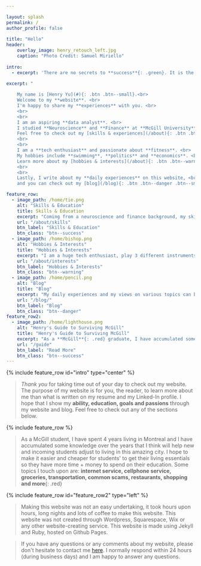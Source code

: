 ```yaml
---

layout: splash
permalink: /
author_profile: false
    
title: "Hello"
header:
    overlay_image: henry_retouch_left.jpg
    caption: "Photo Credit: Samuel Miriello"
    
intro: 
  - excerpt: 'There are no secrets to **success**{: .green}. It is the result of **preparation, hard work**{: .green}, and learning from **failure**{: .red}. [**Colin Powell**]'
  
excerpt: "

    My name is [Henry Yu](#){: .btn .btn--small}.<br>
    Welcome to my **website**. <br>
    I'm happy to share my **experiences** with you. <br>
    <br> 
    <br>
    I am an aspiring **data analyst**. <br>
    I studied **Neuroscience** and **Finance** at **McGill University**{: #red .red}<br>
    Feel free to check out my [skills & experiences](/about){: .btn .btn--success .btn--small}<br>
    <br>
    <br>
    I am a **tech enthusiast** and passionate about **fitness**. <br>
    My hobbies include **swimming**, **politics** and **economics**. <br> 
    Learn more about my [hobbies & interests](/about){: .btn .btn--warning .btn--small}<br>
    <br>
    <br>
    Lastly, I write about my **daily experiences** on this website, <br>
    and you can check out my [blog](/blog){: .btn .btn--danger .btn--small}"

feature_row:
  - image_path: /home/tie.png
    alt: "Skills & Education"
    title: Skills & Education
    excerpt: "Coming from a neuroscience and finance background, my skillset is adaptable to **numerous industries**."
    url: "/about/skills"
    btn_label: "Skills & Education" 
    btn_class: "btn--success"
  - image_path: /home/bishop.png
    alt: "Hobbies & Interests"
    title: "Hobbies & Interests"
    excerpt: "I am a huge tech enthusiast, play 3 different instruments and love swimming."
    url: "/about/interests"
    btn_label: "Hobbies & Interests"
    btn_class: "btn--warning"
  - image_path: /home/pencil.png
    alt: "Blog"
    title: "Blog"
    excerpt: "My daily experiences and my views on various topics can be found here."
    url: "/blog/"
    btn_label: "Blog"
    btn_class: "btn--danger"
feature_row2:
  - image_path: /home/lighthouse.png
    alt: "Henry's Guide to Surviving McGill"
    title: "Henry's Guide to Surviving McGill"
    excerpt: "As a **McGill**{: .red} graduate, I have accumulated some tips and advice to help you survive your time at **McGill**{: .red}."
    url: "/guide"
    btn_label: "Read More"
    btn_class: "btn--success"
---
```

{% include feature_row id="intro" type="center" %}

> *Thank you* for taking time out of your day to check out my website. The purpose of my website is for you, the reader, to learn more about me than what is written on my resume and my Linked-In profile. I hope that I show my **ability, education, goals and passions** through my website and blog. Feel free to check out any of the sections below. 

{% include feature_row %}

> As a McGill student, I have spent 4 years living in Montreal and I have accumulated some knowledge over the years that I think will help new and incoming students adjust to living in this amazing city. I hope to make it easier and cheaper for students' to get their living essentials so they have more time + money to spend on their education. Some topics I touch upon are: **internet service, cellphone service, groceries, transportation, common scams, restaurants, shopping and more**{: .red} 

{% include feature_row id="feature_row2" type="left" %}

> Making this website was not an easy undertaking, it took hours upon hours, long nights and lots of coffee to make this website. This website was not created through Wordpress, Squarespace, Wix or any other website-creating service. This website is made using Jekyll and Ruby, hosted on Github Pages. 

> If you have any questions or any comments about my website, please don't hesitate to contact me [here](/contact). I normally respond within 24 hours (during business days) and I am happy to answer any questions. 
